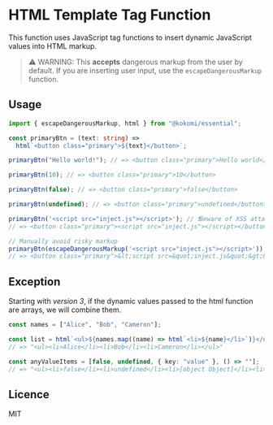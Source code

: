 # HTML Template Tag Function

This function uses JavaScript tag functions to insert dynamic JavaScript values
into HTML markup.

> ⚠️ WARNING: This **accepts** dangerous markup from the user by default. If you
> are inserting user input, use the `escapeDangerousMarkup` function.

## Usage

```ts
import { escapeDangerousMarkup, html } from "@kokomi/essential";

const primaryBtn = (text: string) =>
  html`<button class="primary">${text}</button>`;

primaryBtn("Hello world!"); // => <button class="primary">Hello world</button>

primaryBtn(10); // => <button class="primary">10</button>

primaryBtn(false); // => <button class="primary">false</button>

primaryBtn(undefined); // => <button class="primary">undefined</button>

primaryBtn('<script src="inject.js"></script>'); // ❗Beware of XSS attacks!
// => <button class="primary"><script src="inject.js"></script></button>

// Manually avoid risky markup
primaryBtn(escapeDangerousMarkup('<script src="inject.js"></script>')); // 👍XSS was avoided
// => <button class="primary">&lt;script src=&quot;inject.js&quot;&gt;&lt;/script&gt;</button>
```

## Exception

Starting with _version 3_, if the dynamic values ​​passed to the html function are
arrays, we will combine them.

```ts
const names = ["Alice", "Bob", "Cameron"];

const list = html`<ul>${names.map((name) => html`<li>${name}</li>`)}</ul>`;
// => "<ul><li>Alice</li><li>Bob</li><li>Cameron</li></ul>"

const anyValueItems = [false, undefined, { key: "value" }, () => ""];
// => "<ul><li>false</li><li>undefined</li><li>[object Object]</li><li>()=>''</li></ul>"
```

## Licence

MIT

